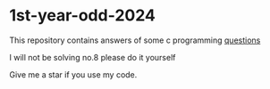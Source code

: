 # 1st-year-odd-2024
This repository contains answers of some c programming [questions](question.pdf)

I will not be solving no.8
please do it yourself

Give me a star if you use my code.
